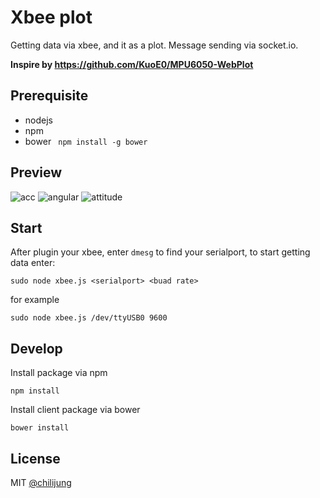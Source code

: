 # Xbee plot

Getting data via xbee, and it as a plot. Message sending via socket.io.

**Inspire by https://github.com/KuoE0/MPU6050-WebPlot**

## Prerequisite

- nodejs
- npm 
- bower ` npm install -g bower`

## Preview

![acc](https://raw.github.com/chilijung/flight-plot/master/preview/acceleration.jpg)
![angular](https://raw.github.com/chilijung/flight-plot/master/preview/angular_rate.jpg)
![attitude](https://raw.github.com/chilijung/flight-plot/master/preview/attitude.jpg)

## Start 

After plugin your xbee, enter `dmesg` to find your serialport, to start getting data enter:

```
sudo node xbee.js <serialport> <buad rate>
```

for example

```
sudo node xbee.js /dev/ttyUSB0 9600
```


## Develop

Install package via npm

```
npm install
```

Install client package via bower

```
bower install
```


## License

MIT [@chilijung](http://github.com/chilijung)

